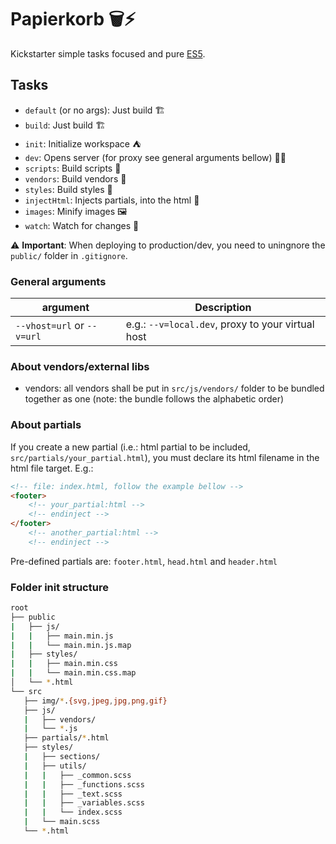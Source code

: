# Papierkorb 🗑️⚡
Kickstarter simple tasks focused and pure [ES5](https://caniuse.com/#feat=es5).

## Tasks
 - `default` (or no args): Just build 🏗️
 - `build`: Just build 🏗️
 - `init`: Initialize workspace ⛺
 - `dev`: Opens server (for proxy see general arguments bellow) 👨‍💻
 - `scripts`: Build scripts 📝
 - `vendors`: Build vendors 📜
 - `styles`: Build styles 🎨
 - `injectHtml`: Injects partials, into the html 💉
 - `images`: Minify images 🖼️
 - `watch`: Watch for changes 👀

 ⚠️ **Important**: When deploying to production/dev, you need to uningnore the `public/` folder in `.gitignore`.

### General arguments
| argument             | Description                                              
|----------------------|----------------------------------------------------------
| `--vhost=url` or `--v=url`      | e.g.: `--v=local.dev`, proxy to your virtual host

### About vendors/external libs
 - vendors: all vendors shall be put in `src/js/vendors/` folder to be bundled together as one (note: the bundle follows the alphabetic order)

### About partials
If you create a new partial (i.e.: html partial to be included, `src/partials/your_partial.html`), you must declare its html filename in the html file target. E.g.:
```html
<!-- file: index.html, follow the example bellow -->
<footer>
    <!-- your_partial:html -->
    <!-- endinject -->
</footer>
    <!-- another_partial:html -->
    <!-- endinject -->
```
Pre-defined partials are: `footer.html`, `head.html` and `header.html`
### Folder init structure
 ```bash
 root
├── public
|   ├── js/
|   |   ├── main.min.js
|   |   └── main.min.js.map
|   ├── styles/
|   |   ├── main.min.css
|   |   └── main.min.css.map
│   └── *.html  
└── src
    ├── img/*.{svg,jpeg,jpg,png,gif}
    ├── js/
    |   ├── vendors/
    |   └── *.js
    ├── partials/*.html
    ├── styles/
    |   ├── sections/
    |   ├── utils/
    |   |   ├── _common.scss
    |   |   ├── _functions.scss
    |   |   ├── _text.scss
    |   |   ├── _variables.scss
    |   |   └── index.scss
    |   └── main.scss
    └── *.html
 ```